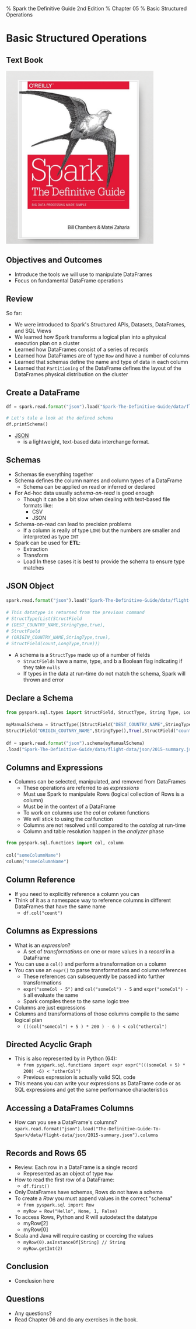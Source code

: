 % Spark the Definitive Guide 2nd Edition
% Chapter 05
% Basic Structured Operations

# Basic Structured Operations

## Text Book

![*itmd-521 textbook*](images/spark-book.png "Spark TextBook")

## Objectives and Outcomes

- Introduce the tools we will use to manipulate DataFrames
- Focus on fundamental DataFrame operations

## Review

So far:

- We were introduced to Spark's Structured APIs, Datasets, DataFrames, and SQL Views
- We learned how Spark transforms a logical plan into a physical execution plan on a cluster
- Learned how DataFrames consist of a series of records
- Learned how DataFrames are of type `Row` and have a number of columns
- Learned that schemas define the name and type of data in each column
- Learned that `Partitioning` of the DataFrame defines the layout of the DataFrames physical distribution on the cluster
  
## Create a DataFrame

```python
df = spark.read.format("json").load("Spark-The-Definitive-Guide/data/flight-data/json/2015-summary.json")
```

```python
# Let's tale a look at the defined schema
df.printSchema()
```

- [JSON](https://www.json.org/json-en.html "What is JSON?")
  - is a lightweight, text-based data interchange format.

## Schemas

- Schemas tie everything together
- Schema defines the column names and column types of a DataFrame
  - Schema can be applied on read or inferred or declared
- For Ad-hoc data usually *schema-on-read* is good enough
  - Though it can be a bit slow when dealing with text-based file formats like:
    - CSV
    - JSON
- Schema-on-read can lead to precision problems
  - If a column is really of type `LONG` but the numbers are smaller and interpreted as type `INT`
- Spark can be used for **ETL**:
  - Extraction
  - Transform
  - Load
In these cases it is best to provide the schema to ensure type matches

## JSON Object

```python
spark.read.format("json").load("Spark-The-Definitive-Guide/data/flight-data/json/2015-summary.json").schema

# This datatype is returned from the previous command
# StructType(List(StructField
# (DEST_COUNTRY_NAME,StringType,true),
# StructField
# (ORIGIN_COUNTRY_NAME,StringType,true),
# StructField(count,LongType,true)))
```

- A schema is a `StructType` made up of a number of fields
  - `StructFields` have a name, type, and b a Boolean flag indicating if they take `nulls`
  - If types in the data at run-time do not match the schema, Spark will thrown and error

## Declare a Schema

```python
from pyspark.sql.types import StructField, StructType, String Type, LongType

myManualSchema = StructType([StructField("DEST_COUNTRY_NAME",StringType(), True),
StructField("ORIGIN_COUTNRY_NAME",StringType(),True),StructField("count", LongType(), False,metadata={"hello":"world"})])

df = spark.read.format("json").schema(myManualSchema)
.load("Spark-The-Definitive-Guide/data/flight-data/json/2015-summary.json")
```

## Columns and Expressions

- Columns can be selected, manipulated, and removed from DataFrames
  - These operations are referred to as *expressions*
  - Must use Spark to manipulate Rows (logical collection of Rows is a column)
  - Must be in the context of a DataFrame
  - To work on columns use the *col* or *column* functions
  - We will stick to using the *col* function
  - Columns are not resolved until compared to the *catalog* at run-time
  - Column and table resolution happen in the *analyzer* phase

```python
from pyspark.sql.functions import col, column

col("someColumnName")
column("someColumnName")
```

## Column Reference

- If you need to explicitly reference a column you can
- Think of it as a namespace way to reference columns in different DataFrames that have the same name
  - ```df.col("count")```

## Columns as Expressions

- What is an *expression*?
  - A set of *transformations* on one or more values in a *record* in a DataFrame
- You can use a ```col()``` and perform a transformation on a column
- You can use an ```expr()``` to parse transformations and column references
  - These references can subsequently be passed into further transformations
  - `expr("someCol - 5")` and `col("someCol") - 5` and `expr("someCol") - 5` all evaluate the same
  - Spark compiles these to the same logic tree
- Columns are just expressions
- Columns and transformations of those columns compile to the same logical plan
  - ```(((col("someCol") + 5 ) * 200 ) - 6 ) < col("otherCol")```

## Directed Acyclic Graph

- This is also represented by in Python (64):
  - ```from pyspark.sql.functions import expr expr("(((someCol + 5) * 200) -6) < "otherCol")```
  - Previous expression is actually valid SQL code
- This means you can write your expressions as DataFrame code or as SQL expressions and get the same performance characteristics

## Accessing a DataFrames Columns

- How can you see a DataFrame's columns?
```spark.read.format("json").load("The-Definitive-Guide-To-Spark/data/flight-data/json/2015-summary.json").columns```

## Records and Rows 65

- Review:  Each row in a DataFrame is a single record
  - Represented as an object of type `Row`
- How to read the first row of a DataFrame:
  - `df.first()`
- Only DataFrames have schemas, Rows do not have a schema
- To create a *Row* you must append values in the correct "schema"
  - ```from pyspark.sql import Row```
  - ```myRow = Row("Hello", None, 1, False)```
- To access Rows, Python and R will autodetect the datatype
  - myRow[2]
  - myRow[0]
- Scala and Java will require casting or coercing the values
  - ```myRow(0).asInstanceOf[String] // String```
  - ```myRow.getInt(2)```

## Conclusion

- Conclusion here

## Questions

- Any questions?
- Read Chapter 06 and do any exercises in the book.
